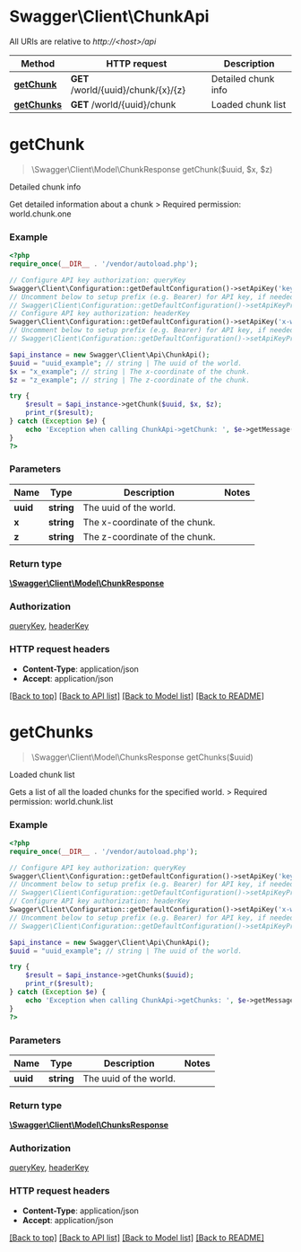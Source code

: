 # Swagger\Client\ChunkApi

All URIs are relative to *http://&lt;host&gt;/api*

Method | HTTP request | Description
------------- | ------------- | -------------
[**getChunk**](ChunkApi.md#getChunk) | **GET** /world/{uuid}/chunk/{x}/{z} | Detailed chunk info
[**getChunks**](ChunkApi.md#getChunks) | **GET** /world/{uuid}/chunk | Loaded chunk list


# **getChunk**
> \Swagger\Client\Model\ChunkResponse getChunk($uuid, $x, $z)

Detailed chunk info

Get detailed information about a chunk  > Required permission: world.chunk.one

### Example
```php
<?php
require_once(__DIR__ . '/vendor/autoload.php');

// Configure API key authorization: queryKey
Swagger\Client\Configuration::getDefaultConfiguration()->setApiKey('key', 'YOUR_API_KEY');
// Uncomment below to setup prefix (e.g. Bearer) for API key, if needed
// Swagger\Client\Configuration::getDefaultConfiguration()->setApiKeyPrefix('key', 'Bearer');
// Configure API key authorization: headerKey
Swagger\Client\Configuration::getDefaultConfiguration()->setApiKey('x-webapi-key', 'YOUR_API_KEY');
// Uncomment below to setup prefix (e.g. Bearer) for API key, if needed
// Swagger\Client\Configuration::getDefaultConfiguration()->setApiKeyPrefix('x-webapi-key', 'Bearer');

$api_instance = new Swagger\Client\Api\ChunkApi();
$uuid = "uuid_example"; // string | The uuid of the world.
$x = "x_example"; // string | The x-coordinate of the chunk.
$z = "z_example"; // string | The z-coordinate of the chunk.

try {
    $result = $api_instance->getChunk($uuid, $x, $z);
    print_r($result);
} catch (Exception $e) {
    echo 'Exception when calling ChunkApi->getChunk: ', $e->getMessage(), PHP_EOL;
}
?>
```

### Parameters

Name | Type | Description  | Notes
------------- | ------------- | ------------- | -------------
 **uuid** | **string**| The uuid of the world. |
 **x** | **string**| The x-coordinate of the chunk. |
 **z** | **string**| The z-coordinate of the chunk. |

### Return type

[**\Swagger\Client\Model\ChunkResponse**](../Model/ChunkResponse.md)

### Authorization

[queryKey](../../README.md#queryKey), [headerKey](../../README.md#headerKey)

### HTTP request headers

 - **Content-Type**: application/json
 - **Accept**: application/json

[[Back to top]](#) [[Back to API list]](../../README.md#documentation-for-api-endpoints) [[Back to Model list]](../../README.md#documentation-for-models) [[Back to README]](../../README.md)

# **getChunks**
> \Swagger\Client\Model\ChunksResponse getChunks($uuid)

Loaded chunk list

Gets a list of all the loaded chunks for the specified world.  > Required permission: world.chunk.list

### Example
```php
<?php
require_once(__DIR__ . '/vendor/autoload.php');

// Configure API key authorization: queryKey
Swagger\Client\Configuration::getDefaultConfiguration()->setApiKey('key', 'YOUR_API_KEY');
// Uncomment below to setup prefix (e.g. Bearer) for API key, if needed
// Swagger\Client\Configuration::getDefaultConfiguration()->setApiKeyPrefix('key', 'Bearer');
// Configure API key authorization: headerKey
Swagger\Client\Configuration::getDefaultConfiguration()->setApiKey('x-webapi-key', 'YOUR_API_KEY');
// Uncomment below to setup prefix (e.g. Bearer) for API key, if needed
// Swagger\Client\Configuration::getDefaultConfiguration()->setApiKeyPrefix('x-webapi-key', 'Bearer');

$api_instance = new Swagger\Client\Api\ChunkApi();
$uuid = "uuid_example"; // string | The uuid of the world.

try {
    $result = $api_instance->getChunks($uuid);
    print_r($result);
} catch (Exception $e) {
    echo 'Exception when calling ChunkApi->getChunks: ', $e->getMessage(), PHP_EOL;
}
?>
```

### Parameters

Name | Type | Description  | Notes
------------- | ------------- | ------------- | -------------
 **uuid** | **string**| The uuid of the world. |

### Return type

[**\Swagger\Client\Model\ChunksResponse**](../Model/ChunksResponse.md)

### Authorization

[queryKey](../../README.md#queryKey), [headerKey](../../README.md#headerKey)

### HTTP request headers

 - **Content-Type**: application/json
 - **Accept**: application/json

[[Back to top]](#) [[Back to API list]](../../README.md#documentation-for-api-endpoints) [[Back to Model list]](../../README.md#documentation-for-models) [[Back to README]](../../README.md)

